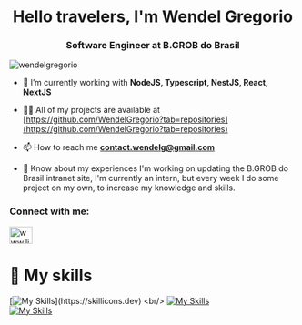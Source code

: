 <h1 align="center">Hello travelers, I'm Wendel Gregorio</h1>
<h3 align="center">Software Engineer at B.GROB do Brasil</h3>

<p align="left"> <img src="https://komarev.com/ghpvc/?username=wendelgregorio&label=Profile%20views&color=0e75b6&style=flat" alt="wendelgregorio" /> </p>

- 🌱 I’m currently working with **NodeJS, Typescript, NestJS, React, NextJS**

- 👨‍💻 All of my projects are available at [https://github.com/WendelGregorio?tab=repositories](https://github.com/WendelGregorio?tab=repositories)

- 📫 How to reach me **contact.wendelg@gmail.com**

- 📄 Know about my experiences I'm working on updating the B.GROB do Brasil intranet site, I'm currently an intern, but every week I do some project on my own, to increase my knowledge and skills.

<h3 align="left">Connect with me:</h3>
<p align="left">
<a href="https://linkedin.com/in/wendelgregóriodasilva" target="blank"><img align="center" src="https://raw.githubusercontent.com/rahuldkjain/github-profile-readme-generator/master/src/images/icons/Social/linked-in-alt.svg" alt="www.linkedin.com/in/wendelgregóriodasilva" height="30" width="40" /></a>
</p>

# 🚀 My skills
[![My Skills](https://skillicons.dev/icons?i=nestjs,docker,dotnet,ts,js,prisma,nodejs,)](https://skillicons.dev)
<br/>
[![My Skills](https://skillicons.dev/icons?i=postgres,mysql,mongodb,linux,aws,git,github)](https://skillicons.dev)
<br/>
[![My Skills](https://skillicons.dev/icons?i=nextjs,react,html,css,bootstrap,figma,electron)](https://skillicons.dev)
